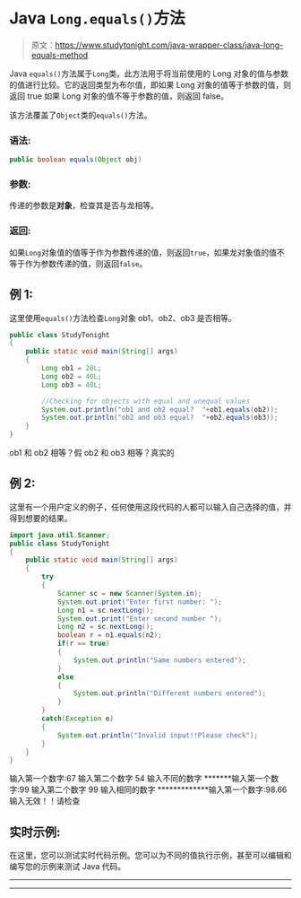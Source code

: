 # Java `Long.equals()`方法

> 原文：<https://www.studytonight.com/java-wrapper-class/java-long-equals-method>

Java `equals()`方法属于`Long`类。此方法用于将当前使用的 Long 对象的值与参数的值进行比较。它的返回类型为布尔值，即如果 Long 对象的值等于参数的值，则返回 true 如果 Long 对象的值不等于参数的值，则返回 false。

该方法覆盖了`Object`类的`equals()`方法。

### 语法:

```java
public boolean equals(Object obj)
```

### 参数:

传递的参数是**对象**，检查其是否与龙相等。

### 返回:

如果`Long`对象值的值等于作为参数传递的值，则返回`true`，如果龙对象值的值不等于作为参数传递的值，则返回`false`。

## 例 1:

这里使用`equals()`方法检查`Long`对象 ob1、ob2、ob3 是否相等。

```java
public class StudyTonight 
{  
    public static void main(String[] args) 
    {          
        Long ob1 = 20L; 
        Long ob2 = 40L; 
        Long ob3 = 40L;  

        //Checking for objects with equal and unequal values
        System.out.println("ob1 and ob2 equal?  "+ob1.equals(ob2));  
        System.out.println("ob2 and ob3 equal?  "+ob2.equals(ob3));                    
    }  
} 
```

ob1 和 ob2 相等？假
ob2 和 ob3 相等？真实的

## 例 2:

这里有一个用户定义的例子，任何使用这段代码的人都可以输入自己选择的值，并得到想要的结果。

```java
import java.util.Scanner;  
public class StudyTonight 
{  
    public static void main(String[] args)
    {          
        try
        {
            Scanner sc = new Scanner(System.in);  
            System.out.print("Enter first number: ");  
            Long n1 = sc.nextLong();  
            System.out.print("Enter second number ");  
            Long n2 = sc.nextLong();  
            boolean r = n1.equals(n2);  
            if(r == true)
            {               
                System.out.println("Same numbers entered");  
            }  
            else
            {  
                System.out.println("Different numbers entered");  
            }
        }
        catch(Exception e)
        {
            System.out.println("Invalid input!!Please check");
        }
    }  
} 
```

输入第一个数字:67
输入第二个数字 54
输入不同的数字
*******输入第一个数字:99
输入第二个数字 99
输入相同的数字
*************输入第一个数字:98.66
输入无效！！请检查

## 实时示例:

在这里，您可以测试实时代码示例。您可以为不同的值执行示例，甚至可以编辑和编写您的示例来测试 Java 代码。

* * *

* * *